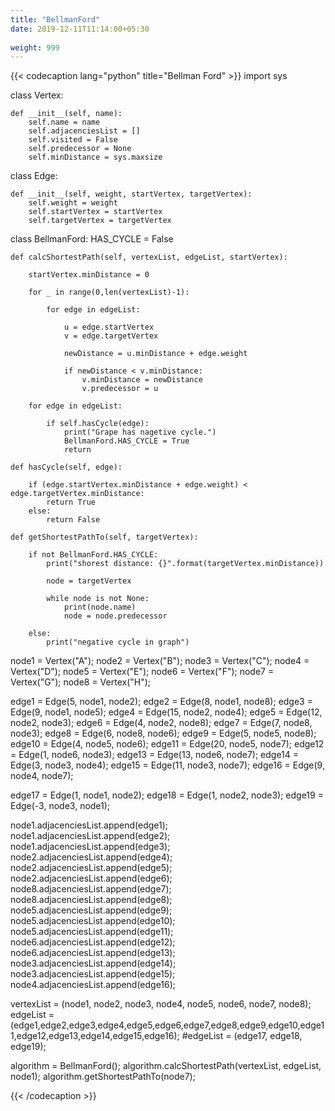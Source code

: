 ```yaml
---
title: "BellmanFord"
date: 2019-12-11T11:14:00+05:30
 
weight: 999
---
```


{{< codecaption lang="python" title="Bellman Ford" >}}
import sys


class Vertex:

    def __init__(self, name):
        self.name = name
        self.adjacenciesList = []
        self.visited = False
        self.predecessor = None
        self.minDistance = sys.maxsize


class Edge:

    def __init__(self, weight, startVertex, targetVertex):
        self.weight = weight
        self.startVertex = startVertex
        self.targetVertex = targetVertex


class BellmanFord:
    HAS_CYCLE = False

    def calcShortestPath(self, vertexList, edgeList, startVertex):

        startVertex.minDistance = 0

        for _ in range(0,len(vertexList)-1):

            for edge in edgeList:

                u = edge.startVertex
                v = edge.targetVertex

                newDistance = u.minDistance + edge.weight

                if newDistance < v.minDistance:
                    v.minDistance = newDistance
                    v.predecessor = u

        for edge in edgeList:

            if self.hasCycle(edge):
                print("Grape has nagetive cycle.")
                BellmanFord.HAS_CYCLE = True
                return

    def hasCycle(self, edge):

        if (edge.startVertex.minDistance + edge.weight) < edge.targetVertex.minDistance:
            return True
        else:
            return False

    def getShortestPathTo(self, targetVertex):

        if not BellmanFord.HAS_CYCLE:
            print("shorest distance: {}".format(targetVertex.minDistance))

            node = targetVertex

            while node is not None:
                print(node.name)
                node = node.predecessor

        else:
            print("negative cycle in graph")


node1 = Vertex("A");
node2 = Vertex("B");
node3 = Vertex("C");
node4 = Vertex("D");
node5 = Vertex("E");
node6 = Vertex("F");
node7 = Vertex("G");
node8 = Vertex("H");

edge1 = Edge(5, node1, node2);
edge2 = Edge(8, node1, node8);
edge3 = Edge(9, node1, node5);
edge4 = Edge(15, node2, node4);
edge5 = Edge(12, node2, node3);
edge6 = Edge(4, node2, node8);
edge7 = Edge(7, node8, node3);
edge8 = Edge(6, node8, node6);
edge9 = Edge(5, node5, node8);
edge10 = Edge(4, node5, node6);
edge11 = Edge(20, node5, node7);
edge12 = Edge(1, node6, node3);
edge13 = Edge(13, node6, node7);
edge14 = Edge(3, node3, node4);
edge15 = Edge(11, node3, node7);
edge16 = Edge(9, node4, node7);

edge17 = Edge(1, node1, node2);
edge18 = Edge(1, node2, node3);
edge19 = Edge(-3, node3, node1);

node1.adjacenciesList.append(edge1);
node1.adjacenciesList.append(edge2);
node1.adjacenciesList.append(edge3);
node2.adjacenciesList.append(edge4);
node2.adjacenciesList.append(edge5);
node2.adjacenciesList.append(edge6);
node8.adjacenciesList.append(edge7);
node8.adjacenciesList.append(edge8);
node5.adjacenciesList.append(edge9);
node5.adjacenciesList.append(edge10);
node5.adjacenciesList.append(edge11);
node6.adjacenciesList.append(edge12);
node6.adjacenciesList.append(edge13);
node3.adjacenciesList.append(edge14);
node3.adjacenciesList.append(edge15);
node4.adjacenciesList.append(edge16);

vertexList = (node1, node2, node3, node4, node5, node6, node7, node8);
edgeList = (edge1,edge2,edge3,edge4,edge5,edge6,edge7,edge8,edge9,edge10,edge11,edge12,edge13,edge14,edge15,edge16);
#edgeList = (edge17, edge18, edge19);

algorithm = BellmanFord();
algorithm.calcShortestPath(vertexList, edgeList, node1);
algorithm.getShortestPathTo(node7);


{{< /codecaption >}}
